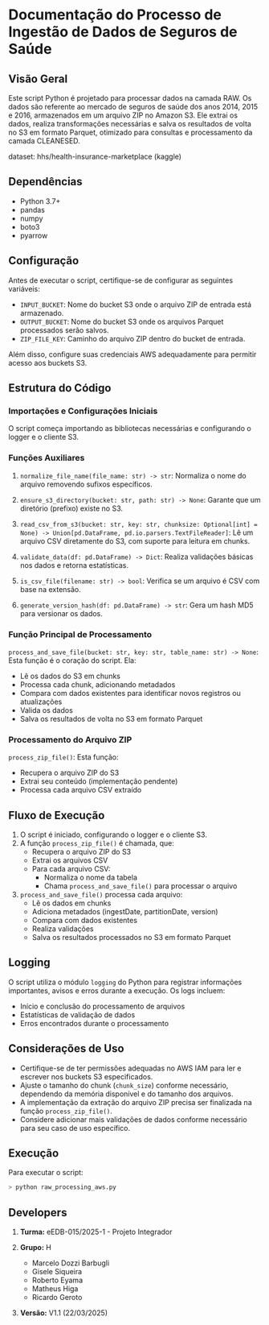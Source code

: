 # Documentação do Processo de Ingestão de Dados de Seguros de Saúde 

## Visão Geral

Este script Python é projetado para processar dados na camada RAW. Os dados são referente ao mercado de seguros de saúde dos anos 2014, 2015 e 2016, armazenados em um arquivo ZIP no Amazon S3. Ele extrai os dados, realiza transformações necessárias e salva os resultados de volta no S3 em formato Parquet, otimizado para consultas e processamento da camada CLEANESED.

dataset: hhs/health-insurance-marketplace (kaggle) 

## Dependências

- Python 3.7+
- pandas
- numpy
- boto3
- pyarrow

## Configuração

Antes de executar o script, certifique-se de configurar as seguintes variáveis:

- `INPUT_BUCKET`: Nome do bucket S3 onde o arquivo ZIP de entrada está armazenado.
- `OUTPUT_BUCKET`: Nome do bucket S3 onde os arquivos Parquet processados serão salvos.
- `ZIP_FILE_KEY`: Caminho do arquivo ZIP dentro do bucket de entrada.

Além disso, configure suas credenciais AWS adequadamente para permitir acesso aos buckets S3.

## Estrutura do Código

### Importações e Configurações Iniciais

O script começa importando as bibliotecas necessárias e configurando o logger e o cliente S3.

### Funções Auxiliares

1. `normalize_file_name(file_name: str) -> str`:
   Normaliza o nome do arquivo removendo sufixos específicos.

2. `ensure_s3_directory(bucket: str, path: str) -> None`:
   Garante que um diretório (prefixo) existe no S3.

3. `read_csv_from_s3(bucket: str, key: str, chunksize: Optional[int] = None) -> Union[pd.DataFrame, pd.io.parsers.TextFileReader]`:
   Lê um arquivo CSV diretamente do S3, com suporte para leitura em chunks.

4. `validate_data(df: pd.DataFrame) -> Dict`:
   Realiza validações básicas nos dados e retorna estatísticas.

5. `is_csv_file(filename: str) -> bool`:
   Verifica se um arquivo é CSV com base na extensão.

6. `generate_version_hash(df: pd.DataFrame) -> str`:
   Gera um hash MD5 para versionar os dados.

### Função Principal de Processamento

`process_and_save_file(bucket: str, key: str, table_name: str) -> None`:
Esta função é o coração do script. Ela:
- Lê os dados do S3 em chunks
- Processa cada chunk, adicionando metadados
- Compara com dados existentes para identificar novos registros ou atualizações
- Valida os dados
- Salva os resultados de volta no S3 em formato Parquet

### Processamento do Arquivo ZIP

`process_zip_file()`:
Esta função:
- Recupera o arquivo ZIP do S3
- Extrai seu conteúdo (implementação pendente)
- Processa cada arquivo CSV extraído

## Fluxo de Execução

1. O script é iniciado, configurando o logger e o cliente S3.
2. A função `process_zip_file()` é chamada, que:
   - Recupera o arquivo ZIP do S3
   - Extrai os arquivos CSV
   - Para cada arquivo CSV:
     - Normaliza o nome da tabela
     - Chama `process_and_save_file()` para processar o arquivo
3. `process_and_save_file()` processa cada arquivo:
   - Lê os dados em chunks
   - Adiciona metadados (ingestDate, partitionDate, version)
   - Compara com dados existentes
   - Realiza validações
   - Salva os resultados processados no S3 em formato Parquet

## Logging

O script utiliza o módulo `logging` do Python para registrar informações importantes, avisos e erros durante a execução. Os logs incluem:
- Início e conclusão do processamento de arquivos
- Estatísticas de validação de dados
- Erros encontrados durante o processamento

## Considerações de Uso

- Certifique-se de ter permissões adequadas no AWS IAM para ler e escrever nos buckets S3 especificados.
- Ajuste o tamanho do chunk (`chunk_size`) conforme necessário, dependendo da memória disponível e do tamanho dos arquivos.
- A implementação da extração do arquivo ZIP precisa ser finalizada na função `process_zip_file()`.
- Considere adicionar mais validações de dados conforme necessário para seu caso de uso específico.

## Execução

Para executar o script: 
```python
> python raw_processing_aws.py
```

## Developers

1. **Turma:** eEDB-015/2025-1 - Projeto Integrador

2. **Grupo:** H
    - Marcelo Dozzi Barbugli
    - Gisele Siqueira
    - Roberto Eyama
    - Matheus Higa
    - Ricardo Geroto

3. **Versão:** V1.1 (22/03/2025)